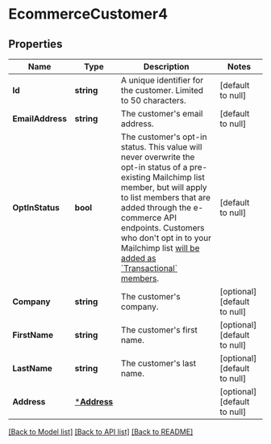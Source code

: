 # EcommerceCustomer4

## Properties
Name | Type | Description | Notes
------------ | ------------- | ------------- | -------------
**Id** | **string** | A unique identifier for the customer. Limited to 50 characters. | [default to null]
**EmailAddress** | **string** | The customer&#39;s email address. | [default to null]
**OptInStatus** | **bool** | The customer&#39;s opt-in status. This value will never overwrite the opt-in status of a pre-existing Mailchimp list member, but will apply to list members that are added through the e-commerce API endpoints. Customers who don&#39;t opt in to your Mailchimp list [will be added as &#x60;Transactional&#x60; members](https://mailchimp.com/developer/marketing/docs/e-commerce/#customers). | [default to null]
**Company** | **string** | The customer&#39;s company. | [optional] [default to null]
**FirstName** | **string** | The customer&#39;s first name. | [optional] [default to null]
**LastName** | **string** | The customer&#39;s last name. | [optional] [default to null]
**Address** | [***Address**](Address.md) |  | [optional] [default to null]

[[Back to Model list]](../README.md#documentation-for-models) [[Back to API list]](../README.md#documentation-for-api-endpoints) [[Back to README]](../README.md)


